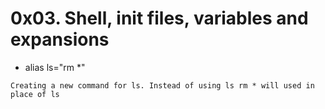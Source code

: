 # 0x03. Shell, init files, variables and expansions

* alias ls="rm *" 

```Creating a new command for ls. Instead of using ls rm * will used in place of ls```
